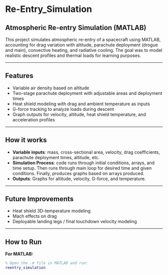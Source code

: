 # Re-Entry_Simulation

## Atmospheric Re-entry Simulation (MATLAB)
This project simulates atmospheric re-entry of a spacecraft using MATLAB, accounting for drag variation with altitude, parachute deployment (drogue and main), convective heating, and radiative cooling. The goal was to model realistic descent profiles and thermal loads for learning purposes.

---

## Features
- Variable air density based on altitude
- Two-stage parachute deployment with adjustable areas and deployment times
- Heat shield modeling with drag and ambient temperature as inputs
- G-force tracking to analyze loads during descent
- Graph outputs for velocity, altitude, heat shield temperature, and acceleration profiles

---

## How it works
- **Variable inputs**: mass, cross-sectional area, velocity, drag coefficients, parachute deployment times, altitude, etc.
- **Simulation Process**: code runs through initial conditions, arrays, and time setup. Then runs through main loop for desired time and given conditions. Finally, produces graphs based on arrays produced.
- **Outputs**: Graphs for altitude, velocity, G-force, and temperature. 

---

## Future Improvements
- Heat shield 3D-temperature modeling
- Mach effects on drag
- Deployable landing legs / final touchdown velocity modeling

---

## How to Run
**For MATLAB:**
```matlab
% Open the .m file in MATLAB and run:
reentry_simulation
